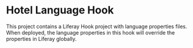 # Hotel Language Hook #

This project contains a Liferay Hook project with language properties files. When deployed, the language properties in this hook will override the properties in Liferay globally.